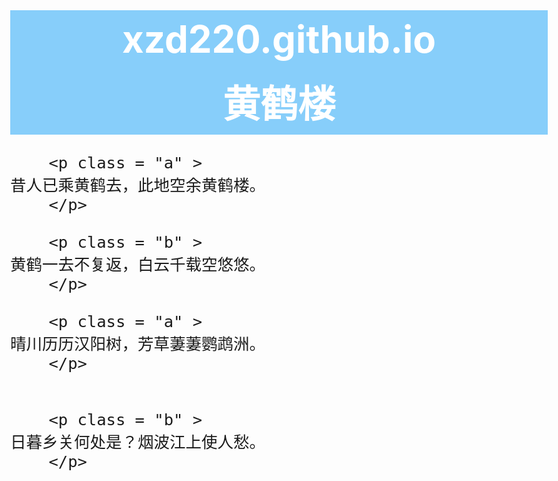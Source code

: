 # xzd220.github.io
<!doctype html>
<html lang="en">
 <head>
  <meta charset="UTF-8">
  <meta name="viewport" content="width=device-width, initial-scale=1">
  <title>Programming</title>
  <style type="text/css">
    body{
	 font-size:30px;
	 
	}
	
	#ab{
		border:0.5em;
		margin:atuo;
	}
	p.a{
	 background-color:#87CEFA;
	 color:white;
	 font-size:1.5em;
	 text-align:center;
	}
	p.b{
	 background-color:#87CEFA;
	 color:black;
	 font-size:1.4em;
	 text-align:center;
	}
	h1{
	 background-color:#87CEFA;
	 color:white;
	 font-size:2em;
     text-align:center;
	}
	p,h1{
	 margin:0;
	 padding:10px 20px;
	}
  </style>
 </head>
 <body>
 <h1>
 黄鹤楼
 </h1>
 <div>
	
		<p class = "a" >
	昔人已乘黄鹤去，此地空余黄鹤楼。
		</p>
	
		<p class = "b" >
	黄鹤一去不复返，白云千载空悠悠。
		</p>
	
		<p class = "a" >
	晴川历历汉阳树，芳草萋萋鹦鹉洲。
		</p>
	
	
		<p class = "b" >
	日暮乡关何处是？烟波江上使人愁。
		</p>
	
</div>
 </body>
</html>
